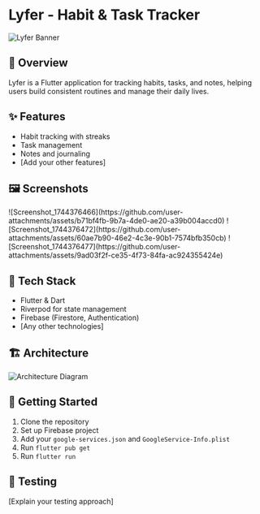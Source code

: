 # Lyfer - Habit & Task Tracker

![Lyfer Banner](docs/images/banner.png)

## 📱 Overview
Lyfer is a Flutter application for tracking habits, tasks, and notes, helping users build consistent routines and manage their daily lives.

## ✨ Features
- Habit tracking with streaks
- Task management
- Notes and journaling
- [Add your other features]

## 🖼️ Screenshots
<div style="display: flex; flex-wrap: wrap;">
 ![Screenshot_1744376466](https://github.com/user-attachments/assets/b71bf4fb-9b7a-4de0-ae20-a39b004accd0)
 ![Screenshot_1744376472](https://github.com/user-attachments/assets/60ae7b90-46e2-4c3e-90b1-7574bfb350cb)
 ![Screenshot_1744376477](https://github.com/user-attachments/assets/9ad03f2f-ce35-4f73-84fa-ac924355424e)



  <!-- Add more screenshots -->
</div>

## 🔧 Tech Stack
- Flutter & Dart
- Riverpod for state management
- Firebase (Firestore, Authentication)
- [Any other technologies]

## 🏗️ Architecture
![Architecture Diagram](docs/images/architecture.png)

## 🚀 Getting Started
1. Clone the repository
2. Set up Firebase project
3. Add your `google-services.json` and `GoogleService-Info.plist`
4. Run `flutter pub get`
5. Run `flutter run`

## 🧪 Testing
[Explain your testing approach]
